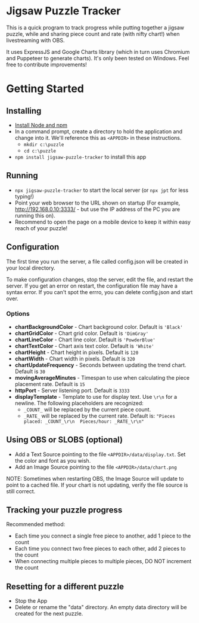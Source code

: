 # Jigsaw Puzzle Tracker
This is a quick program to track progress while putting together a jigsaw puzzle,
while and sharing piece count and rate (with nifty chart!) when livestreaming with OBS.

It uses ExpressJS and Google Charts library (which in turn uses Chromium and Puppeteer to generate charts). It's only been tested on Windows.  Feel free to contribute improvements!
# Getting Started
## Installing
- [Install Node and npm](https://www.npmjs.com/get-npm)
- In a command prompt, create a directory to hold the application and change into it. We'll reference this as `<APPDIR>` in these instructions.
    - `mkdir c:\puzzle`
    - `cd c:\puzzle`
- `npm install jigsaw-puzzle-tracker` to install this app

## Running
- `npx jigsaw-puzzle-tracker` to start the local server (or `npx jpt` for less typing!)
- Point your web browser to the URL shown on startup (For example, http://192.168.0.10:3333/ - but use the IP address of the PC you are running this on).
- Recommend to open the page on a mobile device to keep it within easy reach of your puzzle!

## Configuration
The first time you run the server, a file called config.json will be created in your local directory.  

To make configuration changes, stop the server, edit the file, and restart the server.  If you get an error on restart, the configuration file may have a syntax error. If you can't spot the errro, you can delete config.json and start over.

### Options
- **chartBackgroundColor** - Chart background color. Default is `'Black'`
- **chartGridColor** - Chart grid color. Default is `'DimGray'`
- **chartLineColor** - Chart line color. Default is `'PowderBlue'`
- **chartTextColor** - Chart axis text color. Default is `'White'`
- **chartHeight** - Chart height in pixels. Default is `120`
- **chartWidth** - Chart width in pixels. Default is `320`
- **chartUpdateFrequency** - Seconds between updating the trend chart. Default is `30`
- **movingAverageMinutes** - Timespan to use when calculating the piece placement rate. Default is `15`
- **httpPort** - Server listening port. Default is `3333`
- **displayTemplate** - Template to use for display text.  Use `\r\n` for a newline.  The following placeholders are recognized:
    - `_COUNT_` will be replaced by the current piece count.
    - `_RATE_` will be replaced by the current rate.
     Default is: `"Pieces placed: _COUNT_\r\n  Pieces/hour: _RATE_\r\n"`

## Using OBS or SLOBS (optional)
- Add a Text Source pointing to the file `<APPDIR>/data/display.txt`.  Set the color and font as you wish.
- Add an Image Source pointing to the file `<APPDIR>/data/chart.png`

NOTE: Sometimes when restarting OBS, the Image Source will update to point to a cached file.  If your chart is not updating, verify the file source is still correct.

## Tracking your puzzle progress

Recommended method:
- Each time you connect a single free piece to another, add 1 piece to the count 
- Each time you connect two free pieces to each other, add 2 pieces to the count
- When connecting multiple pieces to multiple pieces, DO NOT increment the count 

## Resetting for a different puzzle
- Stop the App
- Delete or rename the "data" directory.  An empty data directory will be created for the next puzzle.


